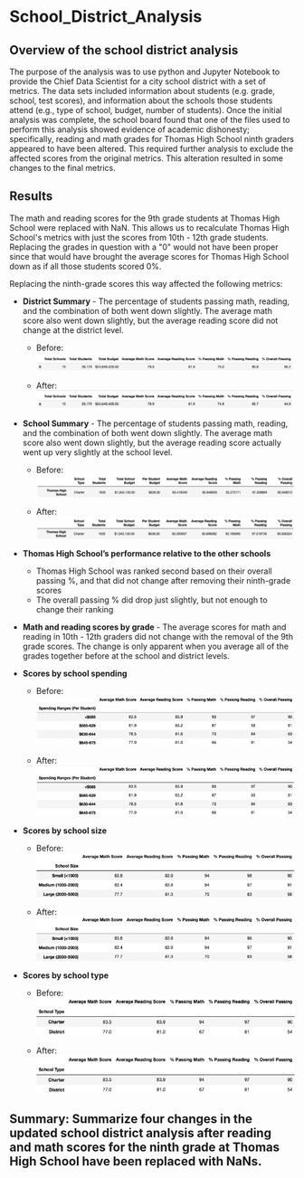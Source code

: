 # School_District_Analysis

## Overview of the school district analysis
The purpose of the analysis was to use python and Jupyter Notebook to provide the Chief Data Scientist for a city school district with a set of metrics. The data sets included information about students (e.g. grade, school, test scores), and information about the schools those students attend (e.g., type of school, budget, number of students). Once the initial analysis was complete, the school board found that one of the files used to perform this analysis showed evidence of academic dishonesty; specifically, reading and math grades for Thomas High School ninth graders appeared to have been altered. This required further analysis to exclude the affected scores from the original metrics. This alteration resulted in some changes to the final metrics.

## Results
The math and reading scores for the 9th grade students at Thomas High School were replaced with NaN. This allows us to recalculate Thomas High School's metrics with just the scores from 10th - 12th grade students. Replacing the grades in question with a "0" would not have been proper since that would have brought the average scores for Thomas High School down as if all those students scored 0%.

Replacing the ninth-grade scores this way affected the following metrics:

- **District Summary** - The percentage of students passing math, reading, and the combination of both went down slightly. The average math score also went down slightly, but the average reading score did not change at the district level.
  - Before:
  ![image1](https://github.com/JFoArlas/School_District_Analysis/blob/main/Resources/Images/DistrictSummaryBefore.png)
  
  - After: 
  ![image2](https://github.com/JFoArlas/School_District_Analysis/blob/main/Resources/Images/DistrictSummaryAfter.png)

- **School Summary** - The percentage of students passing math, reading, and the combination of both went down slightly. The average math score also went down slightly, but the average reading score actually went up very slightly at the school level. 
  - Before:
  ![image3](https://github.com/JFoArlas/School_District_Analysis/blob/main/Resources/Images/SchoolSummaryBefore.png)
  
  - After: 
  ![image4](https://github.com/JFoArlas/School_District_Analysis/blob/main/Resources/Images/SchoolSummaryAfter.png)

- **Thomas High School’s performance relative to the other schools**
  - Thomas High School was ranked second based on their overall passing %, and that did not change after removing their ninth-grade scores
  - The overall passing % did drop just slightly, but not enough to change their ranking

- **Math and reading scores by grade** - The average scores for math and reading in 10th - 12th graders did not change with the removal of the 9th grade scores. The change is only apparent when you average all of the grades together before at the school and district levels.

- **Scores by school spending**
  - Before:
  ![image7](https://github.com/JFoArlas/School_District_Analysis/blob/main/Resources/Images/Scores%20by%20school%20spending_Before.png)
  
  - After: 
  ![image8](https://github.com/JFoArlas/School_District_Analysis/blob/main/Resources/Images/Scores%20by%20school%20spending_After.png)

- **Scores by school size**
  - Before:
  ![image9](https://github.com/JFoArlas/School_District_Analysis/blob/main/Resources/Images/Scores%20by%20school%20size_Before.png)
  
  - After: 
  ![image10](https://github.com/JFoArlas/School_District_Analysis/blob/main/Resources/Images/Scores%20by%20school%20size_After.png)

- **Scores by school type**
  - Before:
  ![image12](https://github.com/JFoArlas/School_District_Analysis/blob/main/Resources/Images/ScoresBySchoolTypeBefore.png)
  
  - After: 
  ![image13](https://github.com/JFoArlas/School_District_Analysis/blob/main/Resources/Images/ScoresBySchoolTypeAfter.png)

## Summary: Summarize four changes in the updated school district analysis after reading and math scores for the ninth grade at Thomas High School have been replaced with NaNs.
